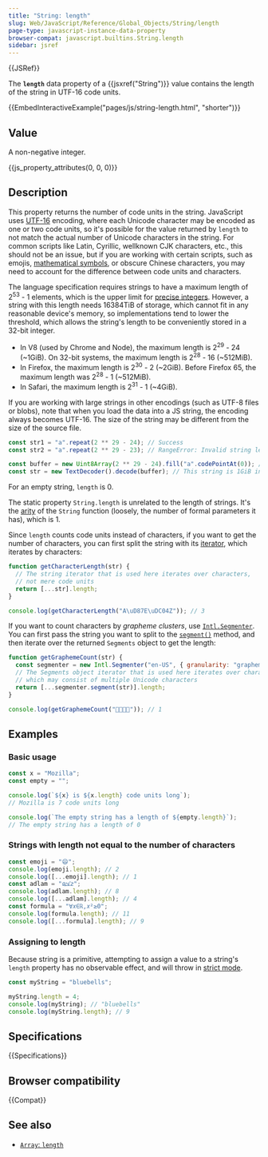 ```yaml
---
title: "String: length"
slug: Web/JavaScript/Reference/Global_Objects/String/length
page-type: javascript-instance-data-property
browser-compat: javascript.builtins.String.length
sidebar: jsref
---
```


{{JSRef}}

The **`length`** data property of a {{jsxref("String")}} value contains the length of the string in UTF-16 code units.

{{EmbedInteractiveExample("pages/js/string-length.html", "shorter")}}

## Value

A non-negative integer.

{{js_property_attributes(0, 0, 0)}}

## Description

This property returns the number of code units in the string. JavaScript uses [UTF-16](/en-US/docs/Web/JavaScript/Reference/Global_Objects/String#utf-16_characters_unicode_code_points_and_grapheme_clusters) encoding, where each Unicode character may be encoded as one or two code units, so it's possible for the value returned by `length` to not match the actual number of Unicode characters in the string. For common scripts like Latin, Cyrillic, wellknown CJK characters, etc., this should not be an issue, but if you are working with certain scripts, such as emojis, [mathematical symbols](https://en.wikipedia.org/wiki/Mathematical_Alphanumeric_Symbols), or obscure Chinese characters, you may need to account for the difference between code units and characters.

The language specification requires strings to have a maximum length of 2<sup>53</sup> - 1 elements, which is the upper limit for [precise integers](/en-US/docs/Web/JavaScript/Reference/Global_Objects/Number/MAX_SAFE_INTEGER). However, a string with this length needs 16384TiB of storage, which cannot fit in any reasonable device's memory, so implementations tend to lower the threshold, which allows the string's length to be conveniently stored in a 32-bit integer.

- In V8 (used by Chrome and Node), the maximum length is 2<sup>29</sup> - 24 (\~1GiB). On 32-bit systems, the maximum length is 2<sup>28</sup> - 16 (\~512MiB).
- In Firefox, the maximum length is 2<sup>30</sup> - 2 (\~2GiB). Before Firefox 65, the maximum length was 2<sup>28</sup> - 1 (\~512MiB).
- In Safari, the maximum length is 2<sup>31</sup> - 1 (\~4GiB).

If you are working with large strings in other encodings (such as UTF-8 files or blobs), note that when you load the data into a JS string, the encoding always becomes UTF-16. The size of the string may be different from the size of the source file.

```js
const str1 = "a".repeat(2 ** 29 - 24); // Success
const str2 = "a".repeat(2 ** 29 - 23); // RangeError: Invalid string length

const buffer = new Uint8Array(2 ** 29 - 24).fill("a".codePointAt(0)); // This buffer is 512MiB in size
const str = new TextDecoder().decode(buffer); // This string is 1GiB in size
```

For an empty string, `length` is 0.

The static property `String.length` is unrelated to the length of strings. It's the [arity](/en-US/docs/Web/JavaScript/Reference/Global_Objects/Function/length) of the `String` function (loosely, the number of formal parameters it has), which is 1.

Since `length` counts code units instead of characters, if you want to get the number of characters, you can first split the string with its [iterator](/en-US/docs/Web/JavaScript/Reference/Global_Objects/String/@@iterator), which iterates by characters:

```js
function getCharacterLength(str) {
  // The string iterator that is used here iterates over characters,
  // not mere code units
  return [...str].length;
}

console.log(getCharacterLength("A\uD87E\uDC04Z")); // 3
```

If you want to count characters by _grapheme clusters_, use [`Intl.Segmenter`](/en-US/docs/Web/JavaScript/Reference/Global_Objects/Intl/Segmenter). You can first pass the string you want to split to the [`segment()`](/en-US/docs/Web/JavaScript/Reference/Global_Objects/Intl/Segmenter/segment) method, and then iterate over the returned `Segments` object to get the length:

```js
function getGraphemeCount(str) {
  const segmenter = new Intl.Segmenter("en-US", { granularity: "grapheme" });
  // The Segments object iterator that is used here iterates over characters in grapheme clusters,
  // which may consist of multiple Unicode characters
  return [...segmenter.segment(str)].length;
}

console.log(getGraphemeCount("👨‍👩‍👧‍👧")); // 1
```

## Examples

### Basic usage

```js
const x = "Mozilla";
const empty = "";

console.log(`${x} is ${x.length} code units long`);
// Mozilla is 7 code units long

console.log(`The empty string has a length of ${empty.length}`);
// The empty string has a length of 0
```

### Strings with length not equal to the number of characters

```js
const emoji = "😄";
console.log(emoji.length); // 2
console.log([...emoji].length); // 1
const adlam = "𞤲𞥋𞤣𞤫";
console.log(adlam.length); // 8
console.log([...adlam].length); // 4
const formula = "∀𝑥∈ℝ,𝑥²≥0";
console.log(formula.length); // 11
console.log([...formula].length); // 9
```

### Assigning to length

Because string is a primitive, attempting to assign a value to a string's `length` property has no observable effect, and will throw in [strict mode](/en-US/docs/Web/JavaScript/Reference/Strict_mode).

```js
const myString = "bluebells";

myString.length = 4;
console.log(myString); // "bluebells"
console.log(myString.length); // 9
```

## Specifications

{{Specifications}}

## Browser compatibility

{{Compat}}

## See also

- [`Array`: `length`](/en-US/docs/Web/JavaScript/Reference/Global_Objects/Array/length)
